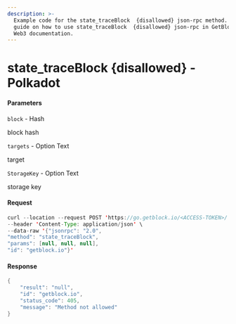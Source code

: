 ```yaml
---
description: >-
  Example code for the state_traceBlock  {disallowed} json-rpc method. Сomplete
  guide on how to use state_traceBlock  {disallowed} json-rpc in GetBlock.io
  Web3 documentation.
---
```


# state\_traceBlock {disallowed} - Polkadot

#### Parameters

`block` - Hash

block hash

`targets` - Option Text

target

`StorageKey` - Option Text

storage key

#### Request

```java
curl --location --request POST 'https://go.getblock.io/<ACCESS-TOKEN>/' \
--header 'Content-Type: application/json' \
--data-raw '{"jsonrpc": "2.0",
"method": "state_traceBlock",
"params": [null, null, null],
"id": "getblock.io"}'
```

#### Response

```java
{
    "result": "null",
    "id": "getblock.io",
    "status_code": 405,
    "message": "Method not allowed"
}
```
